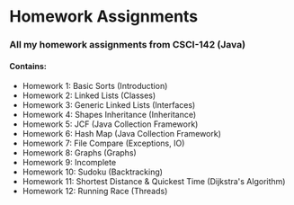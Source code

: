 # Homework Assignments
### All my homework assignments from CSCI-142 (Java)
#### Contains:
- Homework 1: Basic Sorts (Introduction)
- Homework 2: Linked Lists (Classes)
- Homework 3: Generic Linked Lists (Interfaces)
- Homework 4: Shapes Inheritance (Inheritance)
- Homework 5: JCF (Java Collection Framework)
- Homework 6: Hash Map (Java Collection Framework)
- Homework 7: File Compare (Exceptions, IO)
- Homework 8: Graphs (Graphs)
- Homework 9: Incomplete
- Homework 10: Sudoku (Backtracking)
- Homework 11: Shortest Distance & Quickest Time (Dijkstra's Algorithm)
- Homework 12: Running Race (Threads)
